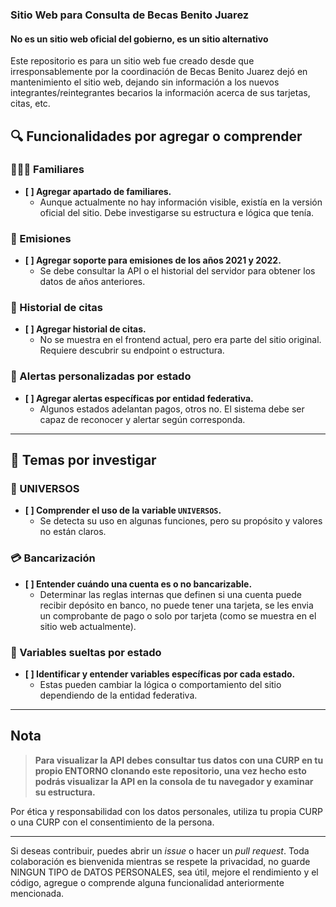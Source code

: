### Sitio Web para Consulta de Becas Benito Juarez

#### No es un sitio web oficial del gobierno, es un sitio alternativo

Este repositorio es para un sitio web fue creado desde que irresponsablemente por la coordinación de Becas Benito Juarez dejó en mantenimiento el sitio web, dejando sin información a los nuevos integrantes/reintegrantes becarios la información acerca de sus tarjetas, citas, etc.


## 🔍 Funcionalidades por agregar o comprender

### 🧑‍🤝‍🧑 Familiares
- **[ ] Agregar apartado de familiares.**
  - Aunque actualmente no hay información visible, existía en la versión oficial del sitio. Debe investigarse su estructura e lógica que tenía.

### 📅 Emisiones
- **[ ] Agregar soporte para emisiones de los años 2021 y 2022.**
  - Se debe consultar la API o el historial del servidor para obtener los datos de años anteriores.

### 📖 Historial de citas
- **[ ] Agregar historial de citas.**
  - No se muestra en el frontend actual, pero era parte del sitio original. Requiere descubrir su endpoint o estructura.

### 🚨 Alertas personalizadas por estado
- **[ ] Agregar alertas específicas por entidad federativa.**
  - Algunos estados adelantan pagos, otros no. El sistema debe ser capaz de reconocer y alertar según corresponda.

---

## 🧠 Temas por investigar

### 🌌 UNIVERSOS
- **[ ] Comprender el uso de la variable `UNIVERSOS`.**
  - Se detecta su uso en algunas funciones, pero su propósito y valores no están claros.

### 💳 Bancarización
- **[ ] Entender cuándo una cuenta es o no bancarizable.**
  - Determinar las reglas internas que definen si una cuenta puede recibir depósito en banco, no puede tener una tarjeta, se les envia un comprobante de pago o solo por tarjeta (como se muestra en el sitio web actualmente).

### 🧩 Variables sueltas por estado
- **[ ] Identificar y entender variables específicas por cada estado.**
  - Estas pueden cambiar la lógica o comportamiento del sitio dependiendo de la entidad federativa.

---

## Nota

> **Para visualizar la API debes consultar tus datos con una CURP en tu propio ENTORNO clonando este repositorio, una vez hecho esto podrás visualizar la API en la consola de tu navegador y examinar su estructura.**

Por ética y responsabilidad con los datos personales, utiliza tu propia CURP o una CURP con el consentimiento de la persona.

---

Si deseas contribuir, puedes abrir un _issue_ o hacer un _pull request_. Toda colaboración es bienvenida mientras se respete la privacidad, no guarde NINGUN TIPO de DATOS PERSONALES, sea útil, mejore el rendimiento y el código, agregue o comprende alguna funcionalidad anteriormente mencionada.